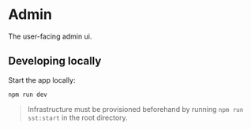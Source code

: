 # Admin

The user-facing admin ui.

## Developing locally

Start the app locally:

```console
npm run dev
```

> Infrastructure must be provisioned beforehand by running `npm run sst:start` in the root directory.
